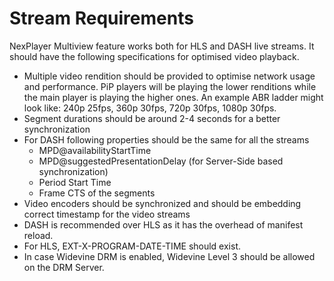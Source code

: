 

# Stream Requirements

NexPlayer Multiview feature works both for HLS and DASH live streams. It should have the following specifications for optimised video playback. 

- Multiple video rendition should be provided to optimise network usage and performance. PiP players will be playing the lower renditions while the main player is playing the higher ones. An example ABR ladder might look like: 240p 25fps, 360p 30fps, 720p 30fps, 1080p 30fps.
- Segment durations should be around 2-4 seconds for a better synchronization
- For DASH following properties should be the same for all the streams
    - MPD@availabilityStartTime
    - MPD@suggestedPresentationDelay (for Server-Side based synchronization)
    - Period Start Time
    - Frame CTS of the segments
- Video encoders should be synchronized and should be embedding correct timestamp for the video streams
- DASH is recommended over HLS as it has the overhead of manifest reload.
- For HLS, EXT-X-PROGRAM-DATE-TIME should exist.
- In case Widevine DRM is enabled, Widevine Level 3 should be allowed on the DRM Server.

